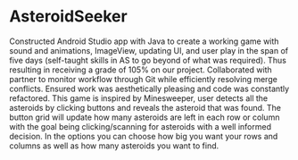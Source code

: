 # AsteroidSeeker
Constructed Android Studio app with Java to create a working game with sound and animations, ImageView, updating UI, and user play in the span of five days (self-taught skills in AS to go beyond of what was required). Thus resulting in receiving a grade of 105% on our project. Collaborated with partner to monitor workflow through Git while efficiently resolving merge conflicts. Ensured work was aesthetically pleasing and code was constantly refactored. This game is inspired by Minesweeper, user detects all the asteroids by clicking buttons and reveals the asteroid that was found. The button grid will update how many asteroids are left in each row or column with the goal being clicking/scanning for asteroids with a well informed decision. In the options you can choose how big you want your rows and columns as well as how many asteroids you want to find.
